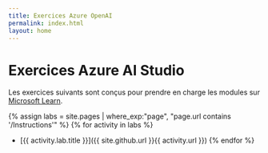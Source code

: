 ```yaml
---
title: Exercices Azure OpenAI
permalink: index.html
layout: home
---
```


# Exercices Azure AI Studio

Les exercices suivants sont conçus pour prendre en charge les modules sur [Microsoft Learn](https://learn.microsoft.com/training).

{% assign labs = site.pages | where_exp:"page", "page.url contains '/Instructions'" %} {% for activity in labs  %}
- [{{ activity.lab.title }}]({{ site.github.url }}{{ activity.url }}) {% endfor %}